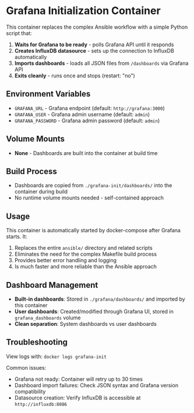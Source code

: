 # Grafana Initialization Container

This container replaces the complex Ansible workflow with a simple Python script that:

1. **Waits for Grafana to be ready** - polls Grafana API until it responds
2. **Creates InfluxDB datasource** - sets up the connection to InfluxDB automatically
3. **Imports dashboards** - loads all JSON files from `/dashboards` via Grafana API
4. **Exits cleanly** - runs once and stops (restart: "no")

## Environment Variables

- `GRAFANA_URL` - Grafana endpoint (default: `http://grafana:3000`)
- `GRAFANA_USER` - Grafana admin username (default: `admin`)
- `GRAFANA_PASSWORD` - Grafana admin password (default: `admin`)

## Volume Mounts

- **None** - Dashboards are built into the container at build time

## Build Process

- Dashboards are copied from `./grafana-init/dashboards/` into the container during build
- No runtime volume mounts needed - self-contained approach

## Usage

This container is automatically started by docker-compose after Grafana starts. It:

1. Replaces the entire `ansible/` directory and related scripts
2. Eliminates the need for the complex Makefile build process
3. Provides better error handling and logging
4. Is much faster and more reliable than the Ansible approach

## Dashboard Management

- **Built-in dashboards**: Stored in `./grafana/dashboards/` and imported by this container
- **User dashboards**: Created/modified through Grafana UI, stored in `grafana_dashboards` volume
- **Clean separation**: System dashboards vs user dashboards

## Troubleshooting

View logs with: `docker logs grafana-init`

Common issues:
- Grafana not ready: Container will retry up to 30 times
- Dashboard import failures: Check JSON syntax and Grafana version compatibility
- Datasource creation: Verify InfluxDB is accessible at `http://influxdb:8086`
